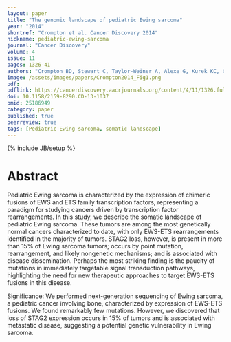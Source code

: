 ```yaml
---
layout: paper
title: "The genomic landscape of pediatric Ewing sarcoma"
year: "2014"
shortref: "Crompton et al. Cancer Discovery 2014"
nickname: pediatric-ewing-sarcoma
journal: "Cancer Discovery"
volume: 4
issue: 11
pages: 1326-41
authors: "Crompton BD, Stewart C, Taylor-Weiner A, Alexe G, Kurek KC, Calicchio ML, Kiezun A, Carter SL, Shukla SA, Mehta SS, Thorner AR, de Torres C, Lavarino C, Suñol M, McKenna A, Sivachenko A, Cibulskis K, Lawrence MS, Stojanov P, Rosenberg M, Ambrogio L, Auclair D, Seepo S, Blumenstiel B, DeFelice M, Imaz-Rosshandler I, Schwarz-Cruz Y Celis A, Rivera MN, Rodriguez-Galindo C, Fleming MD, Golub TR, Getz G, Mora J, Stegmaier K"
image: /assets/images/papers/Crompton2014_Fig1.png
pdf:
pdflink: https://cancerdiscovery.aacrjournals.org/content/4/11/1326.full-text.pdf
doi: 10.1158/2159-8290.CD-13-1037
pmid: 25186949
category: paper
published: true
peerreview: true
tags: [Pediatric Ewing sarcoma, somatic landscape]
---
```

{% include JB/setup %}

# Abstract

Pediatric Ewing sarcoma is characterized by the expression of chimeric fusions of EWS and ETS family transcription factors, representing a paradigm for studying cancers driven by transcription factor rearrangements. In this study, we describe the somatic landscape of pediatric Ewing sarcoma. These tumors are among the most genetically normal cancers characterized to date, with only EWS-ETS rearrangements identified in the majority of tumors. STAG2 loss, however, is present in more than 15% of Ewing sarcoma tumors; occurs by point mutation, rearrangement, and likely nongenetic mechanisms; and is associated with disease dissemination. Perhaps the most striking finding is the paucity of mutations in immediately targetable signal transduction pathways, highlighting the need for new therapeutic approaches to target EWS-ETS fusions in this disease.

Significance: We performed next-generation sequencing of Ewing sarcoma, a pediatric cancer involving bone, characterized by expression of EWS-ETS fusions. We found remarkably few mutations. However, we discovered that loss of STAG2 expression occurs in 15% of tumors and is associated with metastatic disease, suggesting a potential genetic vulnerability in Ewing sarcoma.




